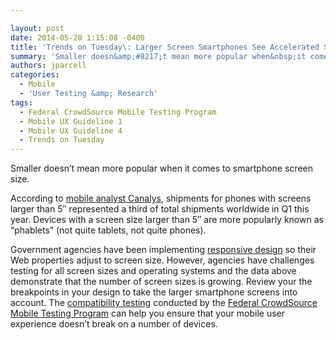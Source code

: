 ```yaml
---

layout: post
date: 2014-05-20 1:15:08 -0400
title: 'Trends on Tuesday\: Larger Screen Smartphones See Accelerated Shipments'
summary: 'Smaller doesn&amp;#8217;t mean more popular when&nbsp;it comes to smartphone screen size. According to mobile analyst Canalys, shipments for phones with screens larger than 5&amp;#8243; represented&nbsp;a third of total shipments worldwide&nbsp;in Q1 this year. Devices with a screen size larger than 5&amp;#8243; are more popularly known as &amp;#8220;phablets&amp;#8221; (not quite tablets, not quite phones). Government agencies'
authors: jparcell
categories:
  - Mobile
  - 'User Testing &amp; Research'
tags:
  - Federal CrowdSource Mobile Testing Program
  - Mobile UX Guideline 1
  - Mobile UX Guideline 4
  - Trends on Tuesday
---
```


Smaller doesn&#8217;t mean more popular when it comes to smartphone screen size.

According to [mobile analyst Canalys](http://www.canalys.com/newsroom/third-smart-phones-shipped-q1-had-5-plus-displays), shipments for phones with screens larger than 5&#8243; represented a third of total shipments worldwide in Q1 this year. Devices with a screen size larger than 5&#8243; are more popularly known as &#8220;phablets&#8221; (not quite tablets, not quite phones).

Government agencies have been implementing [responsive design](https://www.WHATEVER/2014/03/24/why-go-responsive-heres-what-feds-are-saying/ "Why Go Responsive? Here’s What Feds Are Saying") so their Web properties adjust to screen size. However, agencies have challenges testing for all screen sizes and operating systems and the data above demonstrate that the number of screen sizes is growing. Review your the breakpoints in your design to take the larger smartphone screens into account. The [compatibility testing](https://www.WHATEVER/2013/11/21/mobile-product-compatability-and-functional-testing-101/ "Mobile Product Compatability and Functional Testing 101") conducted by the [Federal CrowdSource Mobile Testing Program](https://www.WHATEVER/services/mobile-application-testing-program "Federal CrowdSource Mobile Testing Program") can help you ensure that your mobile user experience doesn&#8217;t break on a number of devices.

&nbsp;

&nbsp;

&nbsp;